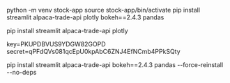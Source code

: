 python -m venv stock-app
source stock-app/bin/activate
pip install streamlit alpaca-trade-api plotly bokeh==2.4.3 pandas


pip install streamlit alpaca-trade-api plotly

key=PKUPDBVUS9YDGW82GOPD
secret=qPFdQVs081qcEpU0kpAbC6ZNJ4EfNCmb4PPkSQty

pip install streamlit alpaca-trade-api bokeh==2.4.3 pandas --force-reinstall --no-deps
